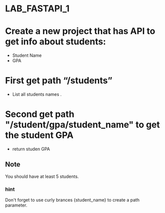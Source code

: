 # LAB_FASTAPI_1


# Create a new project that has API to get info about students:

- Student Name
- GPA

# First get path  “/students”
- List all students names .

# Second get path "/student/gpa/student_name" to  get the student GPA
- return studen GPA

## Note
You should have at least 5 students.

### hint
Don't forget to use curly brances {student_name} to create a path parameter. 
